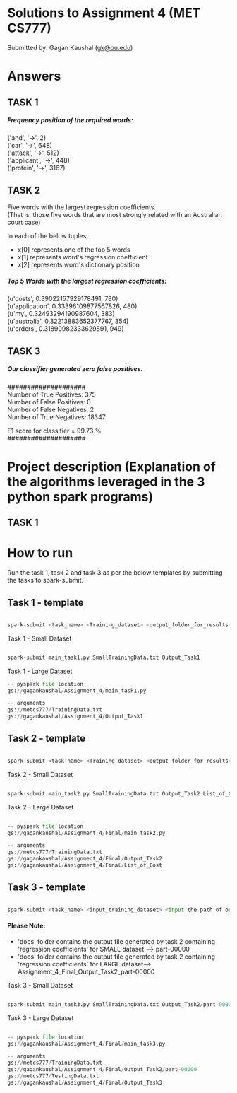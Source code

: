 # Solutions to Assignment 4 (MET CS777)

Submitted by: Gagan Kaushal (gk@bu.edu)


# Answers

## TASK 1
##### Frequency position of the required words:  
('and', '->', 2)  
('car', '->', 648)  
('attack', '->', 512)  
('applicant', '->', 448)  
('protein', '->', 3167)  

## TASK 2
Five words with the largest regression coefficients.   
(That is, those five words that are most strongly related with an Australian court case)  

In each of the below tuples,
- x[0] represents one of the top 5 words
- x[1] represents word's regression coefficient
- x[2] represents word's dictionary position  

##### Top 5 Words with the largest regression coefficients: #####  
(u'costs', 0.39022157929178491, 780)  
(u'application', 0.33396109877567826, 480)  
(u'my', 0.32493294190987604, 383)  
(u'australia', 0.32213883652377767, 354)  
(u'orders', 0.31890982333629891, 949)  

## TASK 3

##### Our classifier generated zero false positives.
####################  
Number of True Positives: 375  
Number of False Positives: 0  
Number of False Negatives: 2  
Number of True Negatives: 18347  
  
F1 score for classifier = 99.73 %  
####################  

# Project description (Explanation of the algorithms leveraged in the 3 python spark programs)

## TASK 1


# How to run  

Run the task 1, task 2 and task 3 as per the below templates by submitting the tasks to spark-submit. 


## Task 1 - template
```python

spark-submit <task_name> <Training_dataset> <output_folder_for_results>

```

Task 1 - Small Dataset
```python

spark-submit main_task1.py SmallTrainingData.txt Output_Task1

```

Task 1 - Large Dataset
```python
-- pyspark file location
gs://gagankaushal/Assignment_4/main_task1.py

-- arguments
gs://metcs777/TrainingData.txt 
gs://gagankaushal/Assignment_4/Output_Task1

```

## Task 2 - template
```python

spark-submit <task_name> <Training_dataset> <output_folder_for_results> <output_folder_for_storing_the_list_of_costs_for_different_iterations>

```

Task 2 - Small Dataset

```python

spark-submit main_task2.py SmallTrainingData.txt Output_Task2 List_of_Cost

```
Task 2 - Large Dataset
```python

-- pyspark file location
gs://gagankaushal/Assignment_4/Final/main_task2.py

-- arguments
gs://metcs777/TrainingData.txt
gs://gagankaushal/Assignment_4/Final/Output_Task2
gs://gagankaushal/Assignment_4/Final/List_of_Cost

```


## Task 3 - template
```python

spark-submit <task_name> <input_training_dataset> <input the path of output file generated by task 2 containing 'regression coefficients'> <input_testing_dataset> <output_folder_for_results>

```
#### Please Note:  
- 'docs' folder contains the output file generated by task 2 containing 'regression coefficients' for SMALL dataset --> part-00000  
- 'docs' folder contains the output file generated by task 2 containing 'regression coefficients' for LARGE dataset--> Assignment_4_Final_Output_Task2_part-00000  

Task 3 - Small Dataset
```python

spark-submit main_task3.py SmallTrainingData.txt Output_Task2/part-00000 SmallTrainingData.txt Output_Task3

```
Task 3 - Large Dataset
```python

-- pyspark file location
gs://gagankaushal/Assignment_4/Final/main_task3.py

-- arguments
gs://metcs777/TrainingData.txt
gs://gagankaushal/Assignment_4/Final/Output_Task2/part-00000
gs://metcs777/TestingData.txt
gs://gagankaushal/Assignment_4/Final/Output_Task3

```


